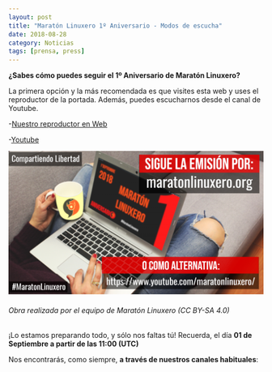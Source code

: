 ```yaml
---
layout: post
title: "Maratón Linuxero 1º Aniversario - Modos de escucha"
date: 2018-08-28
category: Noticias
tags: [prensa, press]
---
```


**¿Sabes cómo puedes seguir el 1º Aniversario de Maratón Linuxero?**

La primera opción y la más recomendada es que visites esta web y uses el reproductor de la portada. Además, puedes escucharnos desde el canal de Youtube.

-[Nuestro reproductor en Web](https://maratonlinuxero.org/)

-[Youtube](https://www.youtube.com/maratonlinuxero/)

![#Prensa](/media/06_MARATON1Aniversario/siguelaemision2.png)
###### Obra realizada por el equipo de Maratón Linuxero (CC BY-SA 4.0)

¡Lo estamos preparando todo, y sólo nos faltas tú! Recuerda, el día **01 de Septiembre a partir de las 11:00 (UTC)**


Nos encontrarás, como siempre, **a través de nuestros canales habituales**: